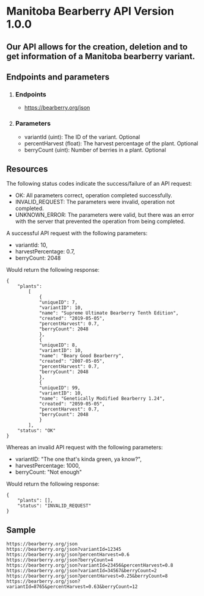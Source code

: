 
# Manitoba Bearberry API Version 1.0.0

## Our API allows for the creation, deletion and to get information of a Manitoba bearberry variant.

## Endpoints and parameters
1. ### Endpoints
   * https://bearberry.org/json

2. ### Parameters
    * variantId (uint): The ID of the variant. Optional
    * percentHarvest (float): The harvest percentage of the plant. Optional
    * berryCount (uint): Number of berries in a plant. Optional

## Resources

The following status codes indicate the success/failure of an API request:
* OK: All parameters correct, operation completed successfully.
* INVALID_REQUEST: The parameters were invalid, operation not completed.
* UNKNOWN_ERROR: The parameters were valid, but there was an error with the server that prevented the operation from being completed.

A successful API request with the following parameters:
* variantId: 10,
* harvestPercentage: 0.7,
* berryCount: 2048

Would return the following response:

```
{
    "plants": 
        [
            {
            "uniqueID": 7,
            "variantID": 10,
            "name": "Supreme Ultimate Bearberry Tenth Edition",
            "created": "2019-05-05",
            "percentHarvest": 0.7,
            "berryCount": 2048
            },
            {
            "uniqueID": 8,
            "variantID": 10,
            "name": "Beary Good Bearberry",
            "created": "2007-05-05",
            "percentHarvest": 0.7,
            "berryCount": 2048
            },
            {
            "uniqueID": 99,
            "variantID": 10,
            "name": "Genetically Modified Bearberry 1.24",
            "created": "2059-05-05",
            "percentHarvest": 0.7,
            "berryCount": 2048
            }
        ],
    "status": "OK"
}
```

Whereas an invalid API request with the following parameters:
* variantID: "The one that's kinda green, ya know?",
* harvestPercentage: 1000,
* berryCount: "Not enough"

Would return the following response:

```
{
    "plants": [],
    "status": "INVALID_REQUEST"
}
```

## Sample
```
https://bearberry.org/json
https://bearberry.org/json?variantId=12345
https://bearberry.org/json?percentHarvest=0.6
https://bearberry.org/json?berryCount=4
https://bearberry.org/json?variantId=23456&percentHarvest=0.8
https://bearberry.org/json?variantId=34567&berryCount=2
https://bearberry.org/json?percentHarvest=0.25&berryCount=8
https://bearberry.org/json?variantId=8765&percentHarvest=0.63&berryCount=12
```
